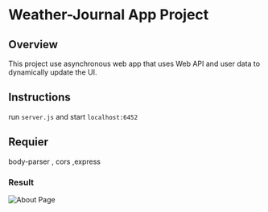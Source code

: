 # Weather-Journal App Project

## Overview

This project use asynchronous web app that uses Web API and user data to dynamically update the UI.

## Instructions

run `server.js` and start `localhost:6452`  

## Requier

body-parser , cors ,express

### Result 
![About Page](https://github.com/seadawy/UdacityProWebProjects/blob/1dd896279f26cd30fa3f9fe0492163f5addc6cf3/weather-journal-app/Screenshot%20(4).png)
